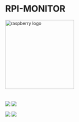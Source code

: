 # RPI-MONITOR

<a href="https://aleho.sytes.net:5000/"><img src="https://techround.co.uk/wp-content/uploads/2020/04/Pi-logo.jpeg" alt="raspberry logo"  width="220" height="220" /></a>

# 

![](https://img.shields.io/github/package-json/v/Aleho84/rpi-monitor?style=plastic)
![](https://img.shields.io/github/issues/Aleho84/rpi-monitor?style=plastic)

![](https://img.shields.io/github/last-commit/Aleho84/rpi-monitor?style=plastic)
![](https://img.shields.io/github/commit-activity/y/Aleho84/rpi-monitor?style=plastic)
